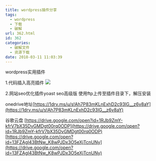 ```yaml
---
title: wordpress插件分享
tags:
  - wordpress
  - 下载
  - 破解
url: 362.html
id: 362
categories:
  - 破解文件
  - 资源下载
date: 2018-03-11 11:03:39
---
```


wordpress实用插件 <!--more-->

1.代码插入高亮插件 ![](https://s1.ax1x.com/2018/03/11/9WlY2n.png)   

2.网站seo优化插件yoast seo高级版 使用ftp上传至插件目录下，解压安装 

onedrive地址[https://1drv.ms/u/s!Ah7P83mKLnExhD2c93lG__z6v8aY](https://1drv.ms/u/s!Ah7P83mKLnExhD2c93lG__z6v8aY) 

谷歌云盘 [https://drive.google.com/open?id=1RJb9ZmY-kfrV7bX35DvGMDgt00rq0ODP](https://drive.google.com/open?id=1RJb9ZmY-kfrV7bX35DvGMDgt00rq0ODP) [https://drive.google.com/open?id=13FZAgl43BtNw_K8wPJDx3O5eXjTcnUNy](https://drive.google.com/open?id=13FZAgl43BtNw_K8wPJDx3O5eXjTcnUNy)